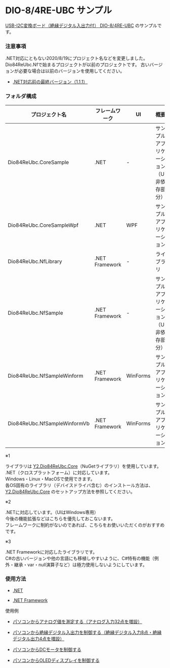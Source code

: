 # DIO-8/4RE-UBC サンプル

[USB-I2C変換ボード（絶縁デジタル入出力付） DIO-8/4RE-UBC](https://www.y2c.co.jp/i2c-r/dio-8-4re-ubc/) のサンプルです。  

### 注意事項

.NET対応にともない2020/8/19にプロジェクト名などを変更しました。  
Dio84ReUbc.Nfで始まるプロジェクトが以前のプロジェクトです。
古いバージョンが必要な場合は以前のバージョンを使用してください。

* [.NET対応前の最終バージョン（1.1.1）](https://github.com/y2cjp/DIO-8-4RE-UBC-ExampleCs/tree/1.1.1)

### フォルダ構成

プロジェクト名|フレームワーク|UI|概要|言語|注記
---|---|---|---|---|---
Dio84ReUbc.CoreSample|.NET|-|サンプルアプリケーション<br>（UI非依存部分）|C#|※1
Dio84ReUbc.CoreSampleWpf|.NET|WPF|サンプルアプリケーション|C#|※2
Dio84ReUbc.NfLibrary|.NET  Framework|-|ライブラリ|C#|※3
Dio84ReUbc.NfSample|.NET  Framework|-|サンプルアプリケーション<br>（UI非依存部分）|C#|-
Dio84ReUbc.NfSampleWinform|.NET  Framework|WinForms|サンプルアプリケーション|C#|-
Dio84ReUbc.NfSampleWinformVb|.NET  Framework|WinForms|サンプルアプリケーション|Visual Basic|-

※1

ライブラリは [Y2.Dio84ReUbc.Core](https://github.com/y2cjp/Y2.Dio84ReUbc.Core)（NuGetライブラリ）を使用しています。  
.NET（クロスプラットフォーム）に対応しています。  
Windows・Linux・MacOSで使用できます。   
各OS固有のライブラリ（デバイスドライバ含む）のインストール方法は、[Y2.Dio84ReUbc.Core](https://github.com/y2cjp/Y2.Dio84ReUbc.Core) のセットアップ方法を参照してください。

※2  

.NETに対応しています。（UIはWindows専用）  
今後の機能拡張などはこちらを優先しておこないます。  
フレームワークに制約がないのであれば、こちらをお使いいただくのがおすすめです。

※3  

.NET Frameworkに対応したライブラリです。  
C#の古いバージョンや他の言語にも移植しやすいように、C#特有の機能（例外・継承・var・null演算子など）は極力使用しないようにしています。

### 使用方法

* [.NET](https://www.y2c.co.jp/i2c-r/dio-8-4re-ubc/netcore/)  

* [.NET Framework](https://www.y2c.co.jp/i2c-r/dio-8-4re-ubc/windows/)  

使用例

* [パソコンからアナログ値を測定する（アナログ入力32点を増設）](https://www.y2c.co.jp/i2c-r/aio-32-0ra-irc/windows/)

* [パソコンから絶縁デジタル入出力を制御する（絶縁デジタル入力8点・絶縁デジタル出力4点を増設）](https://www.y2c.co.jp/i2c-r/dio-8-4rd-irc/windows/)

* [パソコンからDCモータを制御する](https://www.y2c.co.jp/i2c-r/dio-8-4re-ubc/adafruit2348/)

* [パソコンからOLEDディスプレイを制御する](https://www.y2c.co.jp/i2c-r/dio-8-4re-ubc/mikroe1649/)